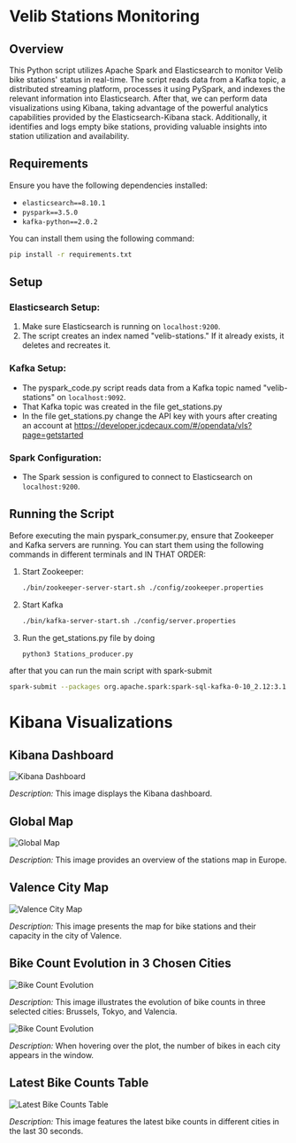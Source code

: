 # Velib Stations Monitoring

## Overview

This Python script utilizes Apache Spark and Elasticsearch to monitor Velib bike stations' status in real-time. The script reads data from a Kafka topic, a distributed streaming platform, processes it using PySpark, and indexes the relevant information into Elasticsearch. After that, we can perform data visualizations using Kibana, taking advantage of the powerful analytics capabilities provided by the Elasticsearch-Kibana stack. Additionally, it identifies and logs empty bike stations, providing valuable insights into station utilization and availability.


## Requirements

Ensure you have the following dependencies installed:

- `elasticsearch==8.10.1`
- `pyspark==3.5.0`
- `kafka-python==2.0.2`

You can install them using the following command:

```bash
pip install -r requirements.txt
```

## Setup

### Elasticsearch Setup:

1. Make sure Elasticsearch is running on `localhost:9200`.
2. The script creates an index named "velib-stations." If it already exists, it deletes and recreates it.

### Kafka Setup:

- The pyspark_code.py script reads data from a Kafka topic named "velib-stations" on `localhost:9092`.
- That Kafka topic was created in the file get_stations.py
- In the file get_stations.py change the API key with yours after creating an account at https://developer.jcdecaux.com/#/opendata/vls?page=getstarted

### Spark Configuration:

- The Spark session is configured to connect to Elasticsearch on `localhost:9200`.

## Running the Script

Before executing the main pyspark_consumer.py, ensure that Zookeeper and Kafka servers are running. You can start them using the following commands in different terminals and IN THAT ORDER:

1. Start Zookeeper:

   ```bash
   ./bin/zookeeper-server-start.sh ./config/zookeeper.properties
2. Start Kafka
    ```bash
   ./bin/kafka-server-start.sh ./config/server.properties
3. Run the get_stations.py file by doing
    ```bash
   python3 Stations_producer.py

after that you can run the main script with spark-submit
```bash
spark-submit --packages org.apache.spark:spark-sql-kafka-0-10_2.12:3.1.2 pyspark_consumer.py
```
# Kibana Visualizations 

## Kibana Dashboard

![Kibana Dashboard](images/dashboard.png)

*Description:* This image displays the Kibana dashboard.

## Global Map

![Global Map](images/global_map.png)

*Description:* This image provides an overview of the stations map in Europe.

## Valence City Map

![Valence City Map](images/valencia_stations.png)

*Description:* This image presents the map for bike stations and their capacity in the city of Valence.

## Bike Count Evolution in 3 Chosen Cities

![Bike Count Evolution](images/bike_evolution_3_cities.png)

*Description:* This image illustrates the evolution of bike counts in three selected cities: Brussels, Tokyo, and Valencia.

![Bike Count Evolution](images/3_diff_cities.png)

*Description:* When hovering over the plot, the number of bikes in each city appears in the window.

## Latest Bike Counts Table

![Latest Bike Counts Table](images/last_number_of_bikes.png)

*Description:* This image features the latest bike counts in different cities in the last 30 seconds.
